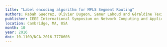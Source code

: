 ```yaml
---
title: "Label encoding algorithm for MPLS Segment Routing"
authors: Rabah Guedrez, Olivier Dugeon, Samer Lahoud and Géraldine Texier
publisher: IEEE International Symposium on Network Computing and Applications (NCA)
location: Cambridge, MA, USA
month: 10
year: 2016
doi: 10.1109/NCA.2016.7778603
---
```

